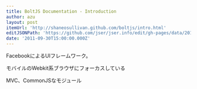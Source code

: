 ```yaml
---
title: BoltJS Documentation - Introduction
author: azu
layout: post
itemUrl: 'http://shaneosullivan.github.com/boltjs/intro.html'
editJSONPath: 'https://github.com/jser/jser.info/edit/gh-pages/data/2011/09/index.json'
date: '2011-09-30T15:00:00.000Z'
---
```

FacebookによるUIフレームワーク。

モバイルのWebkit系ブラウザにフォーカスしている

MVC、CommonJSなモジュール
